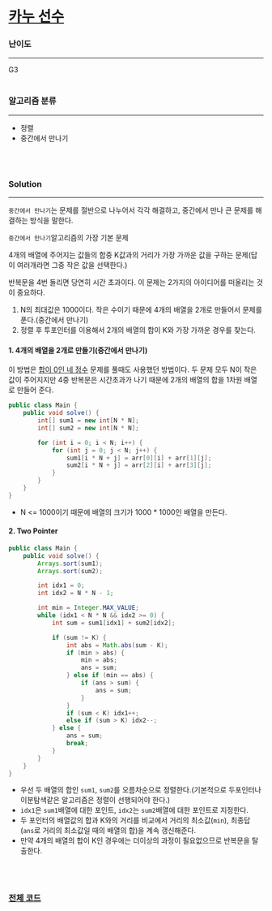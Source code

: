 # [카누 선수](https://www.acmicpc.net/problem/9007)

### 난이도

***
G3
<br><br>

### 알고리즘 분류

***

* 정렬
* 중간에서 만나기

<br><br>

### Solution

***

`중간에서 만나기`는 문제를 절반으로 나누어서 각각 해결하고, 중간에서 만나 큰 문제를 해결하는 방식을 말한다.

`중간에서 만나기`알고리즘의 가장 기본 문제

4개의 배열에 주어지는 값들의 합중 K값과의 거리가 가장 가까운 값을 구하는 문제(답이 여러개라면 그중 작은 값을 선택한다.)

반복문을 4번 돌리면 당연히 시간 초과이다. 이 문제는 2가지의 아이디어를 떠올리는 것이 중요하다.

1. N의 최대값은 1000이다. 작은 수이기 때문에 4개의 배열을 2개로 만들어서 문제를 푼다.(중간에서 만나기)
2. 정렬 후 투포인터를 이용해서 2개의 배열의 합이 K와 가장 가까운 경우를 찾는다.

#### 1. 4개의 배열을 2개로 만들기(중간에서 만나기)

이 방법은 [합이 0인 네 정수](https://www.acmicpc.net/problem/7453) 문제를 풀때도 사용했던 방법이다. 두 문제 모두 N이 작은 값이 주어지지만 4중 반복문은 시간초과가 나기 때문에
2개의 배열의 합을 1차원 배열로 만들어 준다.

```java
public class Main {
    public void solve() {
        int[] sum1 = new int[N * N];
        int[] sum2 = new int[N * N];

        for (int i = 0; i < N; i++) {
            for (int j = 0; j < N; j++) {
                sum1[i * N + j] = arr[0][i] + arr[1][j];
                sum2[i * N + j] = arr[2][i] + arr[3][j];
            }
        }
    }
}
```

* N <= 1000이기 때문에 배열의 크기가 1000 * 1000인 배열을 만든다.

#### 2. Two Pointer

```java
public class Main {
    public void solve() {
        Arrays.sort(sum1);
        Arrays.sort(sum2);

        int idx1 = 0;
        int idx2 = N * N - 1;

        int min = Integer.MAX_VALUE;
        while (idx1 < N * N && idx2 >= 0) {
            int sum = sum1[idx1] + sum2[idx2];

            if (sum != K) {
                int abs = Math.abs(sum - K);
                if (min > abs) {
                    min = abs;
                    ans = sum;
                } else if (min == abs) {
                    if (ans > sum) {
                        ans = sum;
                    }
                }
                if (sum < K) idx1++;
                else if (sum > K) idx2--;
            } else {
                ans = sum;
                break;
            }
        }
    }
}
```

* 우선 두 배열의 합인 `sum1`, `sum2`를 오름차순으로 정렬한다.(기본적으로 두포인터나 이분탐색같은 알고리즘은 정렬이 선행되어야 한다.)
* `idx1`은 `sum1`배열에 대한 포인트, `idx2`는 `sum2`배열에 대한 포인트로 지정한다.
* 두 포인터의 배열값의 합과 K와의 거리를 비교에서 거리의 최소값(`min`), 최종답(`ans`로 거리의 최소값일 때의 배열의 합)을 계속 갱신해준다.
* 만약 4개의 배열의 합이 K인 경우에는 더이상의 과정이 필요없으므로 반복문을 탈출한다.

<br><br>

### [전체 코드](https://github.com/Jungmin-Seo0527/CodingTest/blob/main/src/twoPointer/BOJ9007_카누_선수.java)
